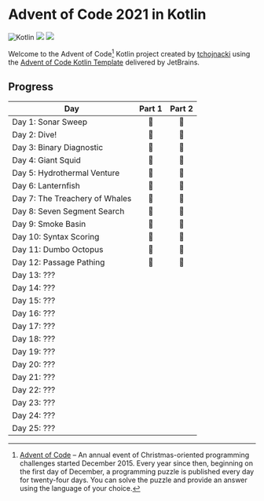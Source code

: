 # Advent of Code 2021 in Kotlin
![Kotlin](https://img.shields.io/badge/Kotlin-grey?logo=Kotlin)
![](https://img.shields.io/badge/⭐%20stars-24-yellow)
![](https://img.shields.io/badge/📅%20days-12-blue)

Welcome to the Advent of Code[^aoc] Kotlin project created by [tchojnacki][github] using the [Advent of Code Kotlin Template][template] delivered by JetBrains.

## Progress
| Day                            | Part 1 | Part 2 |
|--------------------------------|:------:|:------:|
| Day 1: Sonar Sweep             |   🌟   |   🌟   |
| Day 2: Dive!                   |   🌟   |   🌟   |
| Day 3: Binary Diagnostic       |   🌟   |   🌟   |
| Day 4: Giant Squid             |   🌟   |   🌟   |
| Day 5: Hydrothermal Venture    |   🌟   |   🌟   |
| Day 6: Lanternfish             |   🌟   |   🌟   |
| Day 7: The Treachery of Whales |   🌟   |   🌟   |
| Day 8: Seven Segment Search    |   🌟   |   🌟   |
| Day 9: Smoke Basin             |   🌟   |   🌟   |
| Day 10: Syntax Scoring         |   🌟   |   🌟   |
| Day 11: Dumbo Octopus          |   🌟   |   🌟   |
| Day 12: Passage Pathing        |   🌟   |   🌟   |
| Day 13: ???                    |        |        |
| Day 14: ???                    |        |        |
| Day 15: ???                    |        |        |
| Day 16: ???                    |        |        |
| Day 17: ???                    |        |        |
| Day 18: ???                    |        |        |
| Day 19: ???                    |        |        |
| Day 20: ???                    |        |        |
| Day 21: ???                    |        |        |
| Day 22: ???                    |        |        |
| Day 23: ???                    |        |        |
| Day 24: ???                    |        |        |
| Day 25: ???                    |        |        |


[^aoc]:
    [Advent of Code][aoc] – An annual event of Christmas-oriented programming challenges started December 2015.
    Every year since then, beginning on the first day of December, a programming puzzle is published every day for twenty-four days.
    You can solve the puzzle and provide an answer using the language of your choice.

[aoc]: https://adventofcode.com
[github]: https://github.com/tchojnacki
[template]: https://github.com/kotlin-hands-on/advent-of-code-kotlin-template
